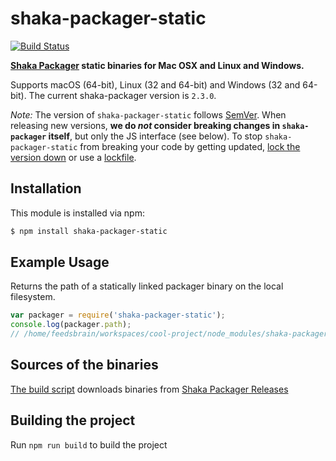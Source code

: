 # shaka-packager-static

[![Build Status](https://travis-ci.org/feedsbrain/shaka-packager-static.svg?branch=master)](https://travis-ci.org/feedsbrain/shaka-packager-static)

**[Shaka Packager](https://github.com/google/shaka-packager) static binaries for Mac OSX and Linux and Windows.**

Supports macOS (64-bit), Linux (32 and 64-bit) and Windows (32 and 64-bit). The current shaka-packager version is `2.3.0`.

*Note:* The version of `shaka-packager-static` follows [SemVer](http://semver.org). When releasing new versions, **we do *not* consider breaking changes in `shaka-packager` itself**, but only the JS interface (see below). To stop `shaka-packager-static` from breaking your code by getting updated, [lock the version down](https://docs.npmjs.com/files/package.json#dependencies) or use a [lockfile](https://docs.npmjs.com/files/package-lock.json).

## Installation

This module is installed via npm:

``` bash
$ npm install shaka-packager-static
```

## Example Usage

Returns the path of a statically linked packager binary on the local filesystem.

``` js
var packager = require('shaka-packager-static');
console.log(packager.path);
// /home/feedsbrain/workspaces/cool-project/node_modules/shaka-packager-static/bin/linux/x64/packager
```

## Sources of the binaries

[The build script](build/index.sh) downloads binaries from [Shaka Packager Releases](https://github.com/google/shaka-packager/releases/)

## Building the project

Run `npm run build` to build the project

